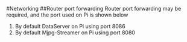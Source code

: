 #Networking
##Router port forwarding
Router port forwarding may be required, and the port used on Pi is shown below

1. By default DataServer on Pi using port 8086
2. By default Mjpg-Streamer on Pi using port 8080
